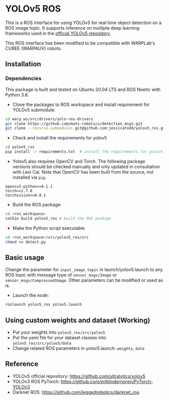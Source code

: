 # YOLOv5 ROS
This is a ROS interface for using YOLOv5 for real time object detection on a ROS image topic. It supports inference on multiple deep learning frameworks used in the [official YOLOv5 repository](https://github.com/ultralytics/yolov5).

This ROS interface has been modified to be compatible with WARPLab's CUREE (WARPAUV) robots. 

## Installation

### Dependencies
This package is built and tested on Ubuntu 20.04 LTS and ROS Noetic with Python 3.8.

* Clone the packages to ROS workspace and install requirement for YOLOv5 submodule:
```bash
cd warp_ws/src/drivers/yolo-ros-drivers
git clone https://github.com/mats-robotics/detection_msgs.git
git clone --recurse-submodules git@github.com:jessicatodd/yolov5_ros.git 
```
* Check and install the requirements for yolov5
```bash
cd yolov5_ros
pip install -r requirements.txt  # install the requirements for yolov5_ros
```
* Yolov5 also requires OpenCV and Torch. The following package versions should be checked manually and only updated in consultation with Levi Cai. Note that OpenCV has been built from the source, not installed via `pip`. 
```
opencv2-python>=4.1.1
torch>=1.7.0
torchvision>=0.8.1
```
* Build the ROS package:
```bash
cd <ros_workspace>
catkin build yolov5_ros # build the ROS package
```
* Make the Python script executable 
```bash
cd <ros_workspace>/src/yolov5_ros/src
chmod +x detect.py
```

## Basic usage
Change the parameter for `input_image_topic` in launch/yolov5.launch to any ROS topic with message type of `sensor_msgs/Image` or `sensor_msgs/CompressedImage`. Other parameters can be modified or used as is.

* Launch the node:
```bash
roslaunch yolov5_ros yolov5.launch
```

## Using custom weights and dataset (Working)
* Put your weights into `yolov5_ros/src/yolov5`
* Put the yaml file for your dataset classes into `yolov5_ros/src/yolov5/data`
* Change related ROS parameters in yolov5.launch: `weights`,  `data`

## Reference
* YOLOv5 official repository: https://github.com/ultralytics/yolov5
* YOLOv3 ROS PyTorch: https://github.com/eriklindernoren/PyTorch-YOLOv3
* Darknet ROS: https://github.com/leggedrobotics/darknet_ros
